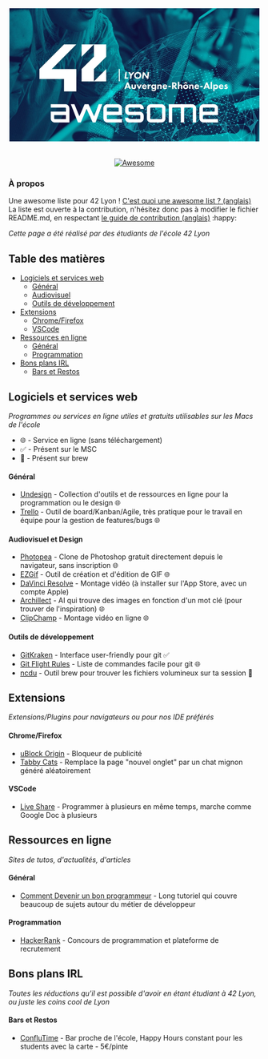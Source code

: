 <div align="center">
	<img width="500" height="266" src="media/tiny42Lawsm.png" alt="Awesome">
</div>
<br>
<p align="center">
	<a href="https://awesome.re">
		<img src="https://awesome.re/badge-flat2.svg" alt="Awesome">
	</a>
</p>

### À propos
Une awesome liste pour 42 Lyon ! <a href="https://github.com/sindresorhus/awesome/blob/master/awesome.md">C'est quoi une awesome list ? (anglais)</a><br>
La liste est ouverte à la contribution, n'hésitez donc pas à modifier le fichier README.md, en respectant <a href="https://github.com/sindresorhus/awesome/blob/master/contributing.md">le guide de contribution (anglais)</a> :happy:

*Cette page a été réalisé par des étudiants de l'école 42 Lyon*

## Table des matières
- [Logiciels et services web](#logiciels-et-services-web)
	- [Général](#général)
	- [Audiovisuel](#audiovisuel-et-design)
	- [Outils de développement](#outils-de-développement)
- [Extensions](#extensions)
	- [Chrome/Firefox](#chromefirefox)
	- [VSCode](#vscode)
- [Ressources en ligne](#ressources-en-ligne)
	- [Général](#général-1)
	- [Programmation](#programmation)
- [Bons plans IRL](#bons-plans-irl)
	- [Bars et Restos](#bars-et-restos)

Logiciels et services web
-------------------------
*Programmes ou services en ligne utiles et gratuits utilisables sur les Macs de l'école*
- :globe_with_meridians: - Service en ligne (sans téléchargement)
- :white_check_mark: - Présent sur le MSC
- :beer: - Présent sur brew

#### Général
* [Undesign](https://undesign.learn.uno/) - Collection d'outils et de ressources en ligne pour la programmation ou le design :globe_with_meridians:
* [Trello](https://trello.com/) - Outil de board/Kanban/Agile, très pratique pour le travail en équipe pour la gestion de features/bugs :globe_with_meridians:

#### Audiovisuel et Design
* [Photopea](https://www.photopea.com/) - Clone de Photoshop gratuit directement depuis le navigateur, sans inscription :globe_with_meridians:
* [EZGif](https://ezgif.com/maker) - Outil de création et d'édition de GIF :globe_with_meridians:
* [DaVinci Resolve](https://apps.apple.com/fr/app/davinci-resolve/id571213070?mt=12) - Montage vidéo (à installer sur l'App Store, avec un compte Apple)
* [Archillect](http://archillect.com/about) - AI qui trouve des images en fonction d'un mot clé (pour trouver de l'inspiration) :globe_with_meridians:
* [ClipChamp](https://clipchamp.com) - Montage vidéo en ligne :globe_with_meridians:

#### Outils de développement
* [GitKraken](https://www.gitkraken.com/) - Interface user-friendly pour git :white_check_mark:
* [Git Flight Rules](https://github.com/k88hudson/git-flight-rules) - Liste de commandes facile pour git :globe_with_meridians:
* [ncdu](https://formulae.brew.sh/formula/ncdu) - Outil brew pour trouver les fichiers volumineux sur ta session :beer:


Extensions
----------
*Extensions/Plugins pour navigateurs ou pour nos IDE préférés*

#### Chrome/Firefox
* [uBlock Origin](https://chrome.google.com/webstore/detail/ublock-origin/cjpalhdlnbpafiamejdnhcphjbkeiagm?hl=fr) - Bloqueur de publicité
* [Tabby Cats](https://chrome.google.com/webstore/detail/tabby-cat/mefhakmgclhhfbdadeojlkbllmecialg?hl=fr) - Remplace la page "nouvel onglet" par un chat mignon généré aléatoirement

#### VSCode
* [Live Share](https://visualstudio.microsoft.com/services/live-share/) - Programmer à plusieurs en même temps, marche comme Google Doc à plusieurs

Ressources en ligne
-------------------
*Sites de tutos, d'actualités, d'articles*

#### Général
* [Comment Devenir un bon programmeur](https://programmation.developpez.com/tutoriel/comment-devenir-bon-programmeur/?page=introduction) - Long tutoriel qui couvre beaucoup de sujets autour du métier de développeur

#### Programmation
* [HackerRank](https://www.hackerrank.com/) - Concours de programmation et plateforme de recrutement


Bons plans IRL
--------------
*Toutes les réductions qu'il est possible d'avoir en étant étudiant à 42 Lyon, ou juste les coins cool de Lyon*

#### Bars et Restos
* [ConfluTime](https://fr-fr.facebook.com/pages/category/Bar/ConfluTime-1841249056168178/) - Bar proche de l'école, Happy Hours constant pour les students avec la carte - 5€/pinte
